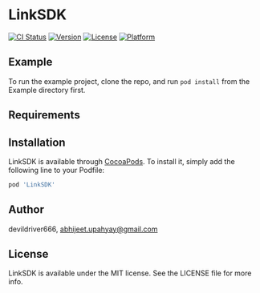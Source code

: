 # LinkSDK

[![CI Status](https://img.shields.io/travis/devildriver666/LinkSDK.svg?style=flat)](https://travis-ci.org/devildriver666/LinkSDK)
[![Version](https://img.shields.io/cocoapods/v/LinkSDK.svg?style=flat)](https://cocoapods.org/pods/LinkSDK)
[![License](https://img.shields.io/cocoapods/l/LinkSDK.svg?style=flat)](https://cocoapods.org/pods/LinkSDK)
[![Platform](https://img.shields.io/cocoapods/p/LinkSDK.svg?style=flat)](https://cocoapods.org/pods/LinkSDK)

## Example

To run the example project, clone the repo, and run `pod install` from the Example directory first.

## Requirements

## Installation

LinkSDK is available through [CocoaPods](https://cocoapods.org). To install
it, simply add the following line to your Podfile:

```ruby
pod 'LinkSDK'
```

## Author

devildriver666, abhijeet.upahyay@gmail.com

## License

LinkSDK is available under the MIT license. See the LICENSE file for more info.
